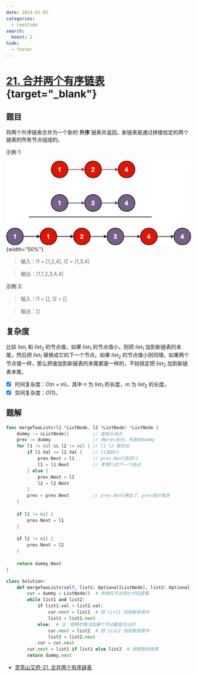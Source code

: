 ```yaml
---
date: 2024-01-02
categories:
  - LeetCode
search:
  boost: 2
hide:
  - footer
---
```


# [21. 合并两个有序链表](https://leetcode.cn/problems/merge-two-sorted-lists){target="_blank"}

## 题目

将两个升序链表合并为一个新的 **升序** 链表并返回。新链表是通过拼接给定的两个链表的所有节点组成的。

示例 1:

![](../assets/img/leetcode/21.jpeg){width="50%"}

> 输入：l1 = [1,2,4], l2 = [1,3,4]

> 输出：[1,1,2,3,4,4]

示例 2:

> 输入：l1 = [], l2 = []

> 输出：[]

## 复杂度

比较 $list_1$ 和 $list_2$ 的节点值，如果 $list_1$ 的节点值小，则把 $list_1$ 加到新链表的末尾，然后把 $list_1$ 替换成它的下一个节点。如果 $list_2$ 的节点值小则同理。如果两个节点值一样，那么把谁加到新链表的末尾都是一样的，不妨规定把 $list_2$ 加到新链表末尾。

- [x] 时间复杂度：$O(n + m)$，其中 $n$ 为 $list_1$ 的长度，$m$ 为 $list_2$ 的长度。
- [x] 空间复杂度：$O(1)$。

## 题解

```go title="Go"
func mergeTwoLists(l1 *ListNode, l2 *ListNode) *ListNode {
    dummy := &ListNode{}         // 虚拟头结点
    prev := dummy                // 用prev去扫，先指向dummy
    for l1 != nil && l2 != nil { // l1 l2 都存在
        if l1.Val <= l2.Val {    // l1值较小
            prev.Next = l1       // prev.Next指向l1
            l1 = l1.Next         // 考察l1的下一个结点
        } else {
            prev.Next = l2
            l2 = l2.Next
        }
        prev = prev.Next         // prev.Next确定了，prev指针推进
    }

    if l1 != nil {
        prev.Next = l1
    }

    if l2 != nil {
        prev.Next = l2
    }

    return dummy.Next
}
```

```python title="Python"
class Solution:
    def mergeTwoLists(self, list1: Optional[ListNode], list2: Optional[ListNode]) -> Optional[ListNode]:
        cur = dummy = ListNode()  # 用哨兵节点简化代码逻辑
        while list1 and list2:
            if list1.val < list2.val:
                cur.next = list1  # 把 list1 加到新链表中
                list1 = list1.next
            else:  # 注：相等的情况加哪个节点都是可以的
                cur.next = list2  # 把 list2 加到新链表中
                list2 = list2.next
            cur = cur.next
        cur.next = list1 if list1 else list2  # 拼接剩余链表
        return dummy.next
```

- [灵茶山艾府-21. 合并两个有序链表](https://leetcode.cn/problems/merge-two-sorted-lists/solutions/2373691/liang-chong-fang-fa-die-dai-di-gui-pytho-wf75/?envType=study-plan-v2&envId=top-100-liked)
